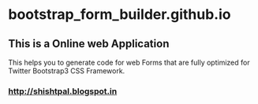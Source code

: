 # bootstrap_form_builder.github.io 

## This is a Online web Application
This helps you to generate code for web Forms
that are fully optimized for Twitter Bootstrap3 CSS Framework.

### http://shishtpal.blogspot.in

